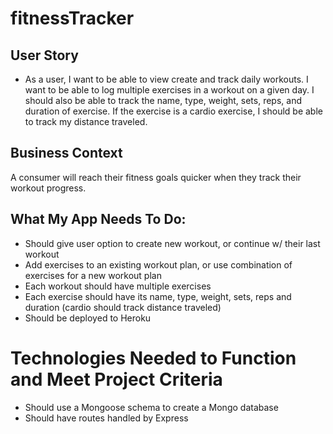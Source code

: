 # fitnessTracker

## User Story

* As a user, I want to be able to view create and track daily workouts. I want to be able to log multiple exercises in a workout on a given day. I should also be able to track the name, type, weight, sets, reps, and duration of exercise. If the exercise is a cardio exercise, I should be able to track my distance traveled.

## Business Context

A consumer will reach their fitness goals quicker when they track their workout progress.

## What My App Needs To Do:
- Should give user option to create new workout, or continue w/ their last workout
- Add exercises to an existing workout plan, or use combination of exercises for a new workout plan
- Each workout should have multiple exercises
- Each exercise should have its name, type, weight, sets, reps and duration (cardio should track distance traveled)
- Should be deployed to Heroku

# Technologies Needed to Function and Meet Project Criteria
- Should use a Mongoose schema to create a Mongo database
- Should have routes handled by Express
